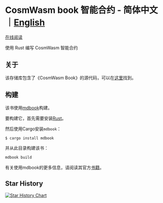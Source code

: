 # CosmWasm book 智能合约 - 简体中文｜[English](https://github.com/CosmWasm/book)

[在线阅读](https://thejoven.github.io/CosmWasm-book-cn/book/)

使用 Rust 编写 CosmWasm 智能合约

## 关于

该存储库包含了《CosmWasm Book》的源代码，可以在[这里](https://cosmwasm.github.io/book/)找到。

## 构建

该书使用[mdbook](https://github.com/rust-lang/mdBook)构建。

要构建它，首先需要安装[Rust](https://www.rust-lang.org/tools/install)。

然后使用Cargo安装`mdbook`：

```bash
$ cargo install mdbook
```

并从此目录构建该书：

```bash
mdbook build
```

有关使用mdbook的更多信息，请阅读其官方[书籍](https://rust-lang.github.io/mdBook/index.html)。

## Star History

[![Star History Chart](https://api.star-history.com/svg?repos=blackbyte-area/CosmWasm-book-cn&type=Date)](https://star-history.com/#blackbyte-area/CosmWasm-book-cn&Date)
